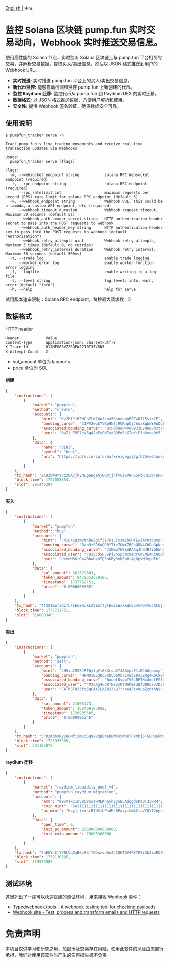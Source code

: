 <p> <a href="README.md"> English <a/> |  中文 </p>

# 监控 Solana 区块链 pump.fun 实时交易动向，Webhook 实时推送交易信息。

使用高性能的 Solana 节点，实时监听 Solana 区块链上与 pump.fun 平台相关的交易，并解析交易数据，提取买入/卖出信息，然后以 JSON
格式推送到用户的 Webhook URL。

* **实时推送:** 实时推送 pump.fun 平台上的买入/卖出交易信息。
* **新代币监控:** 能够自动检测和监控 pump.fun 上新创建的代币。
* **监控 Raydium 迁移:** 监控代币从 pump.fun 到 Raydium DEX 的实时迁移。
* **数据格式:** 以 JSON 格式推送数据，方便用户解析和使用。
* **安全性:** 提供 Webhook 签名验证，确保数据安全可靠。

## 使用说明

```shell
$ pumpfun_tracker serve -h

Track pump.fun's live trading movements and receive real-time transaction updates via Webhooks

Usage:
  pumpfun_tracker serve [flags]

Flags:
  -w, --websocket_endpoint string           solana RPC Websocket endpoint (required)
  -r, --rpc_endpoint string                 solana RPC endpoint (required)
      --rpc_ratelimit int                   maximum requests per second (RPS) rate limit for solana RPC endpoint (default 5)
  -k, --webhook_endpoint string             Webhook URL. This could be a lambda, a custom API endpoint, etc (required)
      --webhook_timeout duration            Webhook request timeout, Maximum 30 seconds (default 5s)
      --webhook_auth_header_secret string   HTTP authentication header secret to pass into the POST requests to webhook
      --webhook_auth_header_key string      HTTP authentication header key to pass into the POST requests to webhook (default "Authorization")
      --webhook_retry_attempts uint         Webhook retry attempts, Maximum 5 times (default 0, no retries)
      --webhook_retry_interval duration     Webhook retry interval, Maximum 30 seconds (default 500ms)
  -t, --trade_log                           enable trade logging
      --worker_error_log                    enable worker function error logging
  -f, --logfile                             enable writing to a log file
  -l, --level string                        log level: info, warn, error (default "info")
  -h, --help                                help for serve
```

试用版本速率限制：Solana RPC endpoint，每秒最大请求数：5

## 数据格式

HTTP header

```text
Header            Value
Content-Type      application/json; charset=utf-8
X-Trace-Id        01JMFG86VZZSQFWJ210T33V8N5
X-Attempt-Count   2
```

* sol_amount 单位为 lamports
* price 单位为 SOL

#### 创建

```json
{
    "instructions": [
        {
            "market": "pumpfun",
            "method": "create",
            "accounts": {
                "mint": "Kz2MfJf6ZNChZLK7Wofzma5BsnnebnPPZwN775sirCE",
                "bonding_curve": "31PV2wqSYVBp9NtjRQRnpUjJAuaBqbwY9oDqBtkj4ciV",
                "associated_bonding_curve": "DxFdVu8H4VuU9J3D2HKBShxt76bN9ns6BwqGGHuoXz1j",
                "user": "8wZiLEMF7sV6q4JbFyFNTyaBDPm5LXToKiE1n6moqDV5"
            },
            "data": {
                "name": "BENI",
                "symbol": "beni",
                "uri": "https://ipfs.io/ipfs/bafkreigegxjfgfb25vx64awsylnxc2rckbt4c766pg2ubpirj24otbcqjy"
            }
        }
    ],
    "tx_hash": "2KH3bWHYsvzz8AJjkyMugGWgaAjGRVjjnfvGixV8PS5FbR7LobTWkx7SaVgpiDbS4x7GT5M7VxsAQjkXL2WjKSvq",
    "block_time": 1727058754,
    "slot": 291446204
}
```

#### 买入

```json
{
    "instructions": [
        {
            "market": "pumpfun",
            "method": "buy",
            "accounts": {
                "mint": "FV1U42g3mvtKhWZgKf3s76sLTcXm1bGHTEwiAVHtpump",
                "bonding_curve": "Bzp9zS9KoQDRYTie7QmYZBGhQDN4ChDeGpNce9mn296g",
                "associated_bonding_curve": "J3Wmp7WSkeBAAaJhwJBTiGGWh2CB1b9FTYX1PUEzbLQA",
                "associated_user": "Fusy5dSHJwDjVnSp3mx9eRruWEME4RcQ8QhRs94F6XSs",
                "user": "devoM3KtGhwBbwHz8TQPaKRyRxMPp6t4j6pVMJepHFn"
            },
            "data": {
                "sol_amount": 361379303,
                "token_amount": 9479553659186,
                "timestamp": 1737732751,
                "price": "0.0000000385"
            }
        }
    ],
    "tx_hash": "4f35TmwfzGzfLFrEu8RukLA5ButTytEeZ5WcXkWkSpvCFDmVdJXCWjJrF91jXr7EvqzXkMPiHxhA3hRnqD7hFpm8",
    "block_time": 1737732751,
    "slot": 316088340
}
```

#### 卖出

```json
{
    "instructions": [
        {
            "market": "pumpfun",
            "method": "sell",
            "accounts": {
                "mint": "4HSvu2598JRFhyfqVi6kXcsb3Y3AXepzE1iBJhGupump",
                "bonding_curve": "HkNRxBLdDcSRbC6aMb7LmGb29s5ZRg4RbC9QU4E1vjk",
                "associated_bonding_curve": "8uuptDvgwTV6LBPTXx4mstFG87k3Ytc8ziHWzxch94kC",
                "associated_user": "4MXdXg4uQRTN8pmKtWGMms2BfQ8Dq7vZDJ86PauLcD3g",
                "user": "FAThSTn33fq5qGAA7LkZNJ3xu7rroe4JtvRuoZzdthN9"
            },
            "data": {
                "sol_amount": 21003473,
                "token_amount": 168469183892,
                "timestamp": 1726935585,
                "price": "0.0000001246"
            }
        }
    ],
    "tx_hash": "5PD2KbbsRy2WUNfjimKdSq9xvqBGtaDBWXoSWn8TPkmhj5TGBPuGkWUJnjovFECGhtXwemuChRTX1hie7zyDDQkr",
    "block_time": 1726935585,
    "slot": 291165075
}
```

#### raydium 迁移

```json
{
    "instructions": [
        {
            "market": "raydium_liquidity_pool_v4",
            "method": "pumpfun_raydium_migration",
            "accounts": {
                "amm": "99xV1kc1nv8QYsoswMLKnGyh2y5BLAdqgdsRsQT35wR4",
                "coin_mint": "So11111111111111111111111111111111111111112",
                "pc_mint": "HzyjrtxxsrR7H3iUPsdMc8EqiyiCmACraVYQY12npump"
            },
            "data": {
                "open_time": 0,
                "init_pc_amount": 206900000000000,
                "init_coin_amount": 79005360080
            }
        }
    ],
    "tx_hash": "2uEGYnCtYP8LVqZaB6vS3fTQDuzvo6o34CQHTGV4FY7ESiXb2ioRQZYTNV13BPmYch6EqTaJ8yTXhRprBzhUR5Hg",
    "block_time": 1739130385,
    "slot": 319573989
}
```

## 测试环境

这里列出了一些可以快速搭建的测试环境，用来接收 Webhook 事件：

* [Typedwebhook.tools - A webhook testing tool for checking payloads](https://typedwebhook.tools)
* [Webhook.site - Test, process and transform emails and HTTP requests](https://webhook.site)

# 免责声明

本项目仅供学习和研究之用，加密币及交易存在风险，使用此软件的风险由您自行承担，我们对使用该软件时产生的任何损失概不负责。